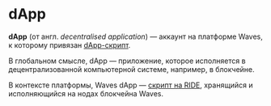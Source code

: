 # dApp

**dApp** (от англ. _decentralised application_) — аккаунт на платформе Waves, к которому привязан [dApp-скрипт](/blockchain/dapp-script.md).

В глобальном смысле, dApp — приложение, которое исполняется в децентрализованной компьютерной системе, например, в блокчейне.

В контексте платформы, Waves dApp — [скрипт на RIDE](/ride/ride-script.md), хранящийся и исполняющийся на нодах блокчейна Waves.